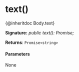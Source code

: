 # text()




{@inheritdoc Body.text}

**Signature:** _public text(): Promise<string>;_

**Returns**: `Promise<string>`





#### Parameters
None


